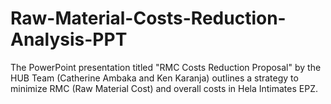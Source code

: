 # Raw-Material-Costs-Reduction-Analysis-PPT
The PowerPoint presentation titled "RMC Costs Reduction Proposal" by the HUB Team (Catherine Ambaka and Ken Karanja) outlines a strategy to minimize RMC (Raw Material Cost) and overall costs in Hela Intimates EPZ.
